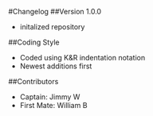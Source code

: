 #Changelog
##Version 1.0.0
* initalized repository

##Coding Style
* Coded using K&R indentation notation
* Newest additions first

##Contributors
* Captain: Jimmy W
* First Mate: William B
